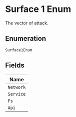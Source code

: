 
# Surface 1 Enum

The vector of attack.

## Enumeration

`Surface1Enum`

## Fields

| Name |
|  --- |
| `Network` |
| `Service` |
| `Fs` |
| `Api` |

